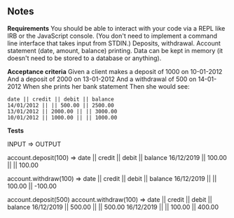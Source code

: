 ## Notes

**Requirements**
You should be able to interact with your code via a REPL like IRB or the JavaScript console. (You don't need to implement a command line interface that takes input from STDIN.)
Deposits, withdrawal.
Account statement (date, amount, balance) printing.
Data can be kept in memory (it doesn't need to be stored to a database or anything).

**Acceptance criteria**
Given a client makes a deposit of 1000 on 10-01-2012
And a deposit of 2000 on 13-01-2012
And a withdrawal of 500 on 14-01-2012
When she prints her bank statement
Then she would see:

```
date || credit || debit || balance
14/01/2012 || || 500.00 || 2500.00
13/01/2012 || 2000.00 || || 3000.00
10/01/2012 || 1000.00 || || 1000.00
```


**Tests**

INPUT                     =>          OUTPUT

account.deposit(100)      =>          date || credit || debit || balance
                                      16/12/2019 || 100.00 ||  || 100.00

account.withdraw(100)     =>          date || credit || debit || balance
                                      16/12/2019 || || 100.00 || -100.00

account.deposit(500)
account.withdraw(100)     =>          date || credit || debit || balance
                                      16/12/2019 || 500.00 ||  || 500.00
                                      16/12/2019 || || 100.00 || 400.00
